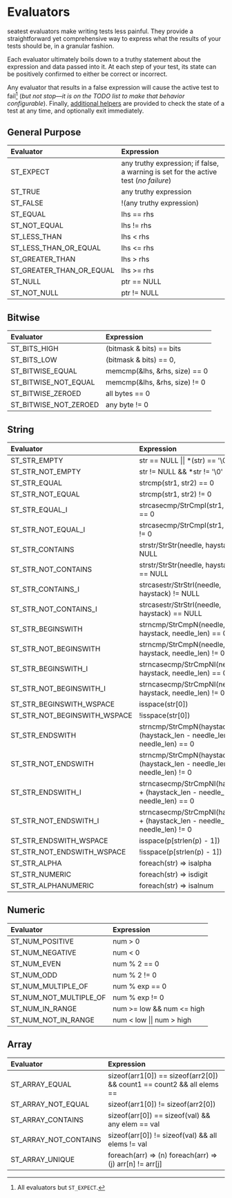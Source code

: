 # Evaluators

seatest evaluators make writing tests less painful. They provide a straightforward yet comprehensive way to express what the results of your tests should be, in a granular fashion.

Each evaluator ultimately boils down to a truthy statement about the expression and data passed into it. At each step of your test, its state can be positively confirmed to either be correct or incorrect.

Any evaluator that results in a false expression will cause the active test to fail[^1] (*but not stop&mdash;it is on the TODO list to make that behavior configurable*). Finally, [additional helpers](./helpers.md) are provided to check the state of a test at any time, and optionally exit immediately.

[^1]: All evaluators but `ST_EXPECT`.

## General Purpose

|                    Evaluator | Expression                                                   |
| :--------------------------- | :----------------------------------------------------------- |
|                    ST_EXPECT | any truthy expression; if false, a warning is set for the active test (*no failure*) |
|                      ST_TRUE | any truthy expression                                        |
|                     ST_FALSE | !(any truthy expression)                                     |
|                     ST_EQUAL | lhs == rhs                                                   |
|                 ST_NOT_EQUAL | lhs != rhs                                                   |
|                 ST_LESS_THAN | lhs < rhs                                                    |
|        ST_LESS_THAN_OR_EQUAL | lhs <= rhs                                                   |
|              ST_GREATER_THAN | lhs > rhs                                                    |
|     ST_GREATER_THAN_OR_EQUAL | lhs >= rhs                                                   |
|                      ST_NULL | ptr == NULL                                                  |
|                  ST_NOT_NULL | ptr != NULL                                                  |

## Bitwise

|                    Evaluator | Expression                                                   |
| :--------------------------- | :----------------------------------------------------------- |
|                 ST_BITS_HIGH | (bitmask & bits) == bits                                     |
|                  ST_BITS_LOW | (bitmask & bits) == 0,                                       |
|             ST_BITWISE_EQUAL | memcmp(&lhs, &rhs, size) == 0                                |
|         ST_BITWISE_NOT_EQUAL | memcmp(&lhs, &rhs, size) != 0                                |
|            ST_BITWISE_ZEROED | all bytes == 0                                               |
|        ST_BITWISE_NOT_ZEROED | any byte != 0                                                |

## String

| Evaluator                    | Expression                                                   |
| :--------------------------- | :----------------------------------------------------------- |
| ST_STR_EMPTY                 | str == NULL \|\| *(str) == '\0'                              |
| ST_STR_NOT_EMPTY             | str != NULL && *str != '\0'                                  |
| ST_STR_EQUAL                 | strcmp(str1, str2) == 0                                      |
| ST_STR_NOT_EQUAL             | strcmp(str1, str2) != 0                                      |
| ST_STR_EQUAL_I               | strcasecmp/StrCmpI(str1, str2) == 0                          |
| ST_STR_NOT_EQUAL_I           | strcasecmp/StrCmpI(str1, str2) != 0                          |
| ST_STR_CONTAINS              | strstr/StrStr(needle, haystack) != NULL                      |
| ST_STR_NOT_CONTAINS          | strstr/StrStr(needle, haystack) == NULL                      |
| ST_STR_CONTAINS_I            | strcasestr/StrStrI(needle, haystack) != NULL                 |
| ST_STR_NOT_CONTAINS_I        | strcasestr/StrStrI(needle, haystack) == NULL                 |
| ST_STR_BEGINSWITH            | strncmp/StrCmpN(needle, haystack, needle_len) == 0           |
| ST_STR_NOT_BEGINSWITH        | strncmp/StrCmpN(needle, haystack, needle_len) != 0           |
| ST_STR_BEGINSWITH_I          | strncasecmp/StrCmpNI(needle, haystack, needle_len) == 0      |
| ST_STR_NOT_BEGINSWITH_I      | strncasecmp/StrCmpNI(needle, haystack, needle_len) != 0      |
| ST_STR_BEGINSWITH_WSPACE     | isspace(str[0])                                              |
| ST_STR_NOT_BEGINSWITH_WSPACE | !isspace(str[0])                                             |
| ST_STR_ENDSWITH              | strncmp/StrCmpN(haystack + (haystack_len - needle_len), needle_len) == 0 |
| ST_STR_NOT_ENDSWITH          | strncmp/StrCmpN(haystack + (haystack_len - needle_len), needle_len) != 0 |
| ST_STR_ENDSWITH_I            | strncasecmp/StrCmpNI(haystack + (haystack_len - needle_len), needle_len) == 0 |
| ST_STR_NOT_ENDSWITH_I        | strncasecmp/StrCmpNI(haystack + (haystack_len - needle_len), needle_len) != 0 |
| ST_STR_ENDSWITH_WSPACE       | isspace(p[strlen(p) - 1])                                    |
| ST_STR_NOT_ENDSWITH_WSPACE   | !isspace(p[strlen(p) - 1])                                   |
| ST_STR_ALPHA                 | foreach(str) => isalpha                                      |
| ST_STR_NUMERIC               | foreach(str) => isdigit                                      |
| ST_STR_ALPHANUMERIC          | foreach(str) => isalnum                                      |

## Numeric

| Evaluator              | Expression                |
| :--------------------- | :------------------------ |
| ST_NUM_POSITIVE        | num > 0                   |
| ST_NUM_NEGATIVE        | num < 0                   |
| ST_NUM_EVEN            | num % 2 == 0              |
| ST_NUM_ODD             | num % 2 != 0              |
| ST_NUM_MULTIPLE_OF     | num % exp == 0            |
| ST_NUM_NOT_MULTIPLE_OF | num % exp != 0            |
| ST_NUM_IN_RANGE        | num >= low && num <= high |
| ST_NUM_NOT_IN_RANGE    | num < low \|\| num > high |

## Array

|                    Evaluator | Expression                                                   |
| :--------------------------- | :----------------------------------------------------------- |
|               ST_ARRAY_EQUAL | sizeof(arr1[0]) == sizeof(arr2[0]) && count1 == count2 && all elems == |
|           ST_ARRAY_NOT_EQUAL | sizeof(arr1[0]) != sizeof(arr2[0])                           |
|            ST_ARRAY_CONTAINS | sizeof(arr[0]) == sizeof(val) && any elem == val             |
|        ST_ARRAY_NOT_CONTAINS | sizeof(arr[0]) != sizeof(val) && all elems != val            |
|              ST_ARRAY_UNIQUE | foreach(arr) => (n) foreach(arr) => (j) arr[n] != arr[j]     |

